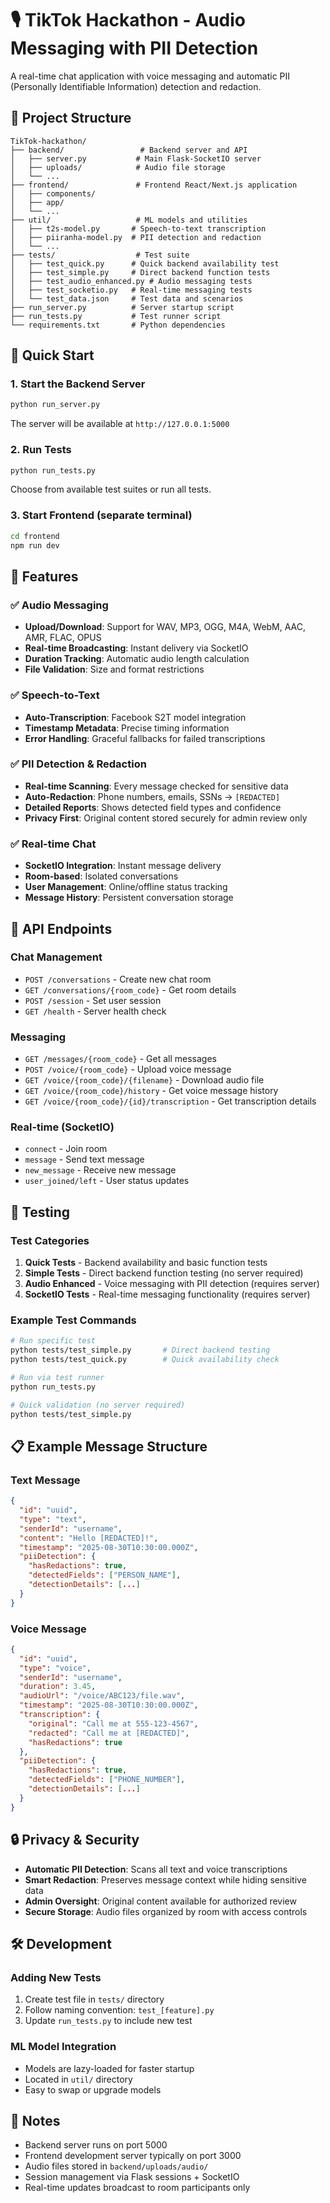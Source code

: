 # 🎙️ TikTok Hackathon - Audio Messaging with PII Detection

A real-time chat application with voice messaging and automatic PII (Personally Identifiable Information) detection and redaction.

## 📁 Project Structure

```
TikTok-hackathon/
├── backend/                 # Backend server and API
│   ├── server.py           # Main Flask-SocketIO server
│   ├── uploads/            # Audio file storage
│   └── ...
├── frontend/               # Frontend React/Next.js application
│   ├── components/
│   ├── app/
│   └── ...
├── util/                   # ML models and utilities
│   ├── t2s-model.py       # Speech-to-text transcription
│   ├── piiranha-model.py  # PII detection and redaction
│   └── ...
├── tests/                  # Test suite
│   ├── test_quick.py      # Quick backend availability test
│   ├── test_simple.py     # Direct backend function tests 
│   ├── test_audio_enhanced.py # Audio messaging tests
│   ├── test_socketio.py   # Real-time messaging tests
│   └── test_data.json     # Test data and scenarios
├── run_server.py          # Server startup script
├── run_tests.py           # Test runner script
└── requirements.txt       # Python dependencies
```

## 🚀 Quick Start

### 1. Start the Backend Server
```bash
python run_server.py
```
The server will be available at `http://127.0.0.1:5000`

### 2. Run Tests
```bash
python run_tests.py
```
Choose from available test suites or run all tests.

### 3. Start Frontend (separate terminal)
```bash
cd frontend
npm run dev
```

## 🎯 Features

### ✅ Audio Messaging
- **Upload/Download**: Support for WAV, MP3, OGG, M4A, WebM, AAC, AMR, FLAC, OPUS
- **Real-time Broadcasting**: Instant delivery via SocketIO
- **Duration Tracking**: Automatic audio length calculation
- **File Validation**: Size and format restrictions

### ✅ Speech-to-Text
- **Auto-Transcription**: Facebook S2T model integration
- **Timestamp Metadata**: Precise timing information
- **Error Handling**: Graceful fallbacks for failed transcriptions

### ✅ PII Detection & Redaction
- **Real-time Scanning**: Every message checked for sensitive data
- **Auto-Redaction**: Phone numbers, emails, SSNs → `[REDACTED]`
- **Detailed Reports**: Shows detected field types and confidence
- **Privacy First**: Original content stored securely for admin review only

### ✅ Real-time Chat
- **SocketIO Integration**: Instant message delivery
- **Room-based**: Isolated conversations
- **User Management**: Online/offline status tracking
- **Message History**: Persistent conversation storage

## 🔧 API Endpoints

### Chat Management
- `POST /conversations` - Create new chat room
- `GET /conversations/{room_code}` - Get room details
- `POST /session` - Set user session
- `GET /health` - Server health check

### Messaging
- `GET /messages/{room_code}` - Get all messages
- `POST /voice/{room_code}` - Upload voice message
- `GET /voice/{room_code}/{filename}` - Download audio file
- `GET /voice/{room_code}/history` - Get voice message history
- `GET /voice/{room_code}/{id}/transcription` - Get transcription details

### Real-time (SocketIO)
- `connect` - Join room
- `message` - Send text message
- `new_message` - Receive new message
- `user_joined/left` - User status updates

## 🧪 Testing

### Test Categories
1. **Quick Tests** - Backend availability and basic function tests
2. **Simple Tests** - Direct backend function testing (no server required)
3. **Audio Enhanced** - Voice messaging with PII detection (requires server)
4. **SocketIO Tests** - Real-time messaging functionality (requires server)

### Example Test Commands
```bash
# Run specific test
python tests/test_simple.py       # Direct backend testing
python tests/test_quick.py        # Quick availability check

# Run via test runner
python run_tests.py

# Quick validation (no server required)
python tests/test_simple.py
```

## 📋 Example Message Structure

### Text Message
```json
{
  "id": "uuid",
  "type": "text",
  "senderId": "username", 
  "content": "Hello [REDACTED]!",
  "timestamp": "2025-08-30T10:30:00.000Z",
  "piiDetection": {
    "hasRedactions": true,
    "detectedFields": ["PERSON_NAME"],
    "detectionDetails": [...]
  }
}
```

### Voice Message
```json
{
  "id": "uuid",
  "type": "voice",
  "senderId": "username",
  "duration": 3.45,
  "audioUrl": "/voice/ABC123/file.wav",
  "timestamp": "2025-08-30T10:30:00.000Z",
  "transcription": {
    "original": "Call me at 555-123-4567",
    "redacted": "Call me at [REDACTED]",
    "hasRedactions": true
  },
  "piiDetection": {
    "hasRedactions": true,
    "detectedFields": ["PHONE_NUMBER"],
    "detectionDetails": [...]
  }
}
```

## 🔒 Privacy & Security

- **Automatic PII Detection**: Scans all text and voice transcriptions
- **Smart Redaction**: Preserves message context while hiding sensitive data
- **Admin Oversight**: Original content available for authorized review
- **Secure Storage**: Audio files organized by room with access controls

## 🛠️ Development

### Adding New Tests
1. Create test file in `tests/` directory
2. Follow naming convention: `test_[feature].py` 
3. Update `run_tests.py` to include new test

### ML Model Integration
- Models are lazy-loaded for faster startup
- Located in `util/` directory
- Easy to swap or upgrade models

## 📝 Notes

- Backend server runs on port 5000
- Frontend development server typically on port 3000
- Audio files stored in `backend/uploads/audio/`
- Session management via Flask sessions + SocketIO
- Real-time updates broadcast to room participants only
